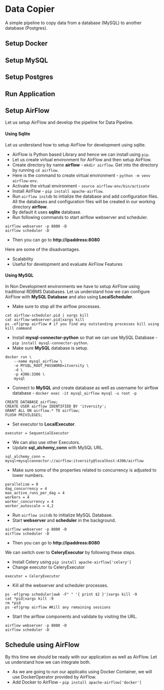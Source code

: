# Data Copier
A simple pipeline to copy data from a database (MySQL) to another database (Postgres).

## Setup Docker

## Setup MySQL

## Setup Postgres

## Run Application

## Setup AirFlow

Let us setup AirFlow and develop the pipeline for Data Pipeline.

#### Using Sqlite
Let us understand how to setup AirFlow for development using sqlite.
* AirFlow is Python based Library and hence we can install using `pip`.
* Let us create virtual environment for AirFlow and then setup AirFlow.
* Create directory by name **airflow** - `mkdir airflow`. Get into the directory by running `cd airflow`.
* Here is the command to create virtual environment - `python -m venv airflow-env`.
* Activate the virtual environment - `source airflow-env/bin/activate`
* Install AirFlow - `pip install apache-airflow`.
* Run `airflow initdb` to intialize the database and add configuration files. All the databases and configuration files will be created in our working directory **airflow**.
* By default it uses **sqlite** database.
* Run following commands to start airflow webserver and scheduler.
```
airflow webserver -p 8080 -D
airflow scheduler -D
```
* Then you can go to **http://ipaddress:8080**

Here are some of the disadvantages.
* Scalability
* Useful for development and evaluate AirFlow Features
#### Using MySQL
In Non Development environments we have to setup AirFlow using traditional RDBMS Databases.
Let us understand how we can configure AirFlow with **MySQL Database** and also using **LocalScheduler**.
* Make sure to stop all the airflow processes.
```
cat airflow-scheduler.pid | xargs kill
cat airflow-webserver.pid|xargs kill
ps -ef|grep airflow # if you find any outstanding processes kill using kill command
```
* Install **mysql-connector-python** so that we can use MySQL Database - `pip install mysql-connector-python`.
* Make sure **MySQL** database is setup.
```
docker run \
    --name mysql_airflow \
    -e MYSQL_ROOT_PASSWORD=itversity \
    -d \
    -p 4306:3306 \
    mysql
```
* Connect to **MySQL** and create database as well as username for airflow database - `docker exec -it mysql_airflow mysql -u root -p`
```
CREATE DATABASE airflow;
CREATE USER airflow IDENTIFIED BY 'itversity';
GRANT ALL ON airflow.* TO airflow;
FLUSH PRIVILEGES;
```
* Set executor to **LocalExecutor**.
```
executor = SequentialExecutor
```
* We can also use other Executors.
* Update **sql_alchemy_conn** with MySQL URL.
```
sql_alchemy_conn = mysql+mysqlconnector://airflow:itversity@localhost:4306/airflow
```
* Make sure some of the properties related to concurrency is adjusted to lower numbers.
```shell script
parallelism = 8
dag_concurrency = 4
max_active_runs_per_dag = 4
workers = 4
worker_concurrency = 4
worker_autoscale = 4,2
```
* Run `airflow initdb` to initialize MySQL Database.
* Start **webserver** and **scheduler** in the background.
```
airflow webserver -p 8080 -D
airflow scheduler -D
```
* Then you can go to **http://ipaddress:8080**

We can switch over to **CeleryExecutor** by following these steps.
* Install Celery using `pip install apache-airflow['celery']`
* Change executor to CeleryExecutor
```
executor = CeleryExecutor
```
* Kill all the webserver and scheduler processes.
```shell script
ps -ef|grep scheduler|awk -F" " '{ print $2 }'|xargs kill -9
cat *pid|xargs kill -9
rm *pid
ps -ef|grep airflow #Kill any remaining sessions
```
* Start the airflow components and validate by visiting the URL.
```
airflow webserver -p 8080 -D
airflow scheduler -D
```
## Schedule using AirFlow
By this time we should be ready with our application as well as AirFlow. Let us understand how we can integrate both.
* As we are going to run our applicatio using Docker Container, we will use DockerOperator provided by AirFlow.
* Add Docker to AirFlow - `pip install apache-airflow['docker']`